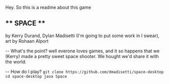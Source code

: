 Hey. So this is a readme about this game

** SPACE **
-----------
by Kerry Durand, Dylan Madisetti (I'm going to put some work in I swear), art by Rohaan Alport

-- What's the point?
well everone loves games, and it so happens that we (Kerry) made a pretty sweet space shooter. We hought we'd share it with the world.

-- How do I play?
`git clone https://github.com/dmadisetti/space-desktop
cd space-desktop
java Space`